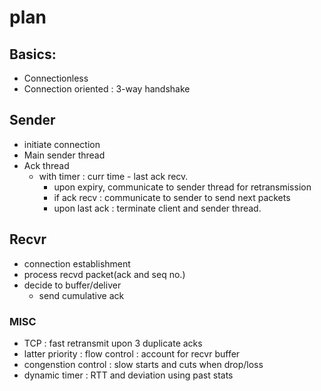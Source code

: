 # plan

## Basics: 

 - Connectionless
 - Connection oriented : 3-way handshake

## Sender
 - initiate connection
 - Main sender thread
 - Ack thread
    - with timer : curr time - last ack recv.
        - upon expiry, communicate to sender thread for retransmission
        - if ack recv : communicate to sender to send next packets
        - upon last ack : terminate client and sender thread.

## Recvr
 - connection establishment
 - process recvd packet(ack and seq no.)
 - decide to buffer/deliver
    - send cumulative ack

### MISC
 - TCP  : fast retransmit upon 3 duplicate acks
 - latter priority : flow control : account for recvr buffer
 - congenstion control : slow starts and cuts when drop/loss
 - dynamic timer : RTT and deviation using past stats

